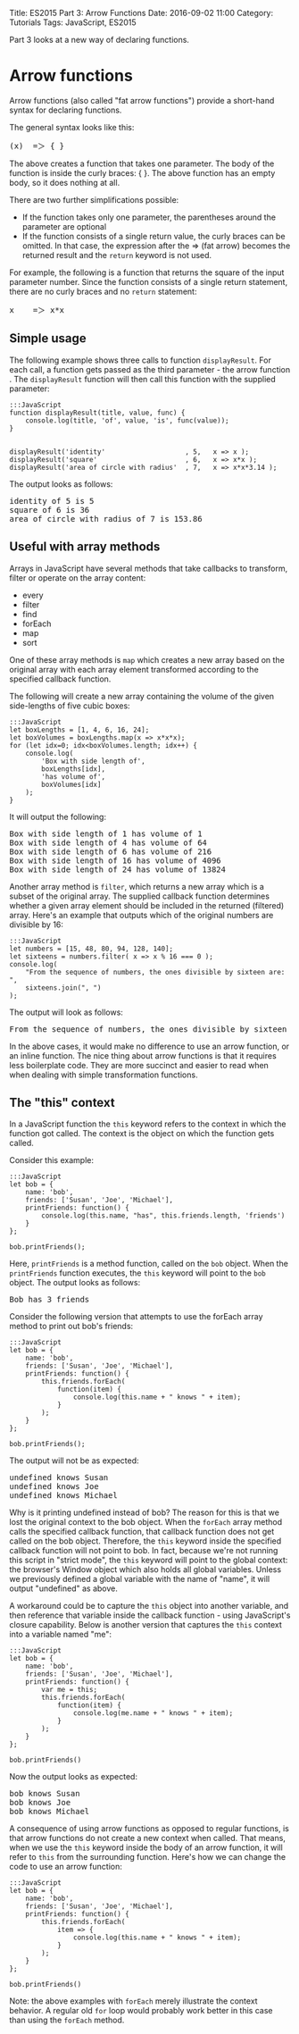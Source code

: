 Title: ES2015 Part 3: Arrow Functions
Date: 2016-09-02 11:00
Category: Tutorials
Tags: JavaScript, ES2015

Part 3 looks at a new way of declaring functions.

# Arrow functions

Arrow functions (also called "fat arrow functions") provide a short-hand syntax for declaring functions.

The general syntax looks like this:

<pre>
(x)  =＞ { }
</pre>

The above creates a function that takes one parameter. The body of the function is inside the curly braces: { }. The above function has an empty body, so it does nothing at all.

There are two further simplifications possible:

* If the function takes only one parameter, the parentheses around the parameter are optional
* If the function consists of a single return value, the curly braces can be omitted. In that case, the expression after the => (fat arrow) becomes the returned result and the `return` keyword is not used.

For example, the following is a function that returns the square of the input parameter number. Since the function consists of a single return statement, there are no curly braces and no `return` statement:

<pre>
x    =＞ x*x
</pre>

## Simple usage

The following example shows three calls to function `displayResult`. For each call, a function gets passed as the third parameter - the arrow function . The `displayResult` function will then call this function with the supplied parameter:

    :::JavaScript
    function displayResult(title, value, func) {
        console.log(title, 'of', value, 'is', func(value));
    }


    displayResult('identity'                    , 5,   x => x );
    displayResult('square'                      , 6,   x => x*x );
    displayResult('area of circle with radius'  , 7,   x => x*x*3.14 );

The output looks as follows:

<pre>
identity of 5 is 5
square of 6 is 36
area of circle with radius of 7 is 153.86
</pre>

## Useful with array methods

Arrays in JavaScript have several methods that take callbacks to transform, filter or operate on the array content:

* every
* filter
* find
* forEach
* map
* sort

One of these array methods is `map` which creates a new array based on the original array with each array element transformed according to the specified callback function.

The following will create a new array containing the volume of the given side-lengths of five cubic boxes:

    :::JavaScript
    let boxLengths = [1, 4, 6, 16, 24];
    let boxVolumes = boxLengths.map(x => x*x*x);
    for (let idx=0; idx<boxVolumes.length; idx++) {
        console.log(
            'Box with side length of',
            boxLengths[idx],
            'has volume of',
            boxVolumes[idx]
        );
    }

It will output the following:
<pre>
Box with side length of 1 has volume of 1
Box with side length of 4 has volume of 64
Box with side length of 6 has volume of 216
Box with side length of 16 has volume of 4096
Box with side length of 24 has volume of 13824
</pre>

Another array method is `filter`, which returns a new array which is a subset of the original array. The supplied callback function determines whether a given array element should be included in the returned (filtered) array. Here's an example that outputs which of the original numbers are divisible by 16:

    :::JavaScript
    let numbers = [15, 48, 80, 94, 128, 140];
    let sixteens = numbers.filter( x => x % 16 === 0 );
    console.log(
        "From the sequence of numbers, the ones divisible by sixteen are: ",
        sixteens.join(", ")
    );

The output will look as follows:

<pre>
From the sequence of numbers, the ones divisible by sixteen are:  48, 80, 128
</pre>

In the above cases, it would make no difference to use an arrow function, or an inline function. The nice thing about arrow functions is that it requires less boilerplate code. They are more succinct and easier to read when when dealing with simple transformation functions.

## The "this" context

In a JavaScript function the `this` keyword refers to the context in which the function got called. The context is the object on which the function gets called.

Consider this example:

    :::JavaScript
    let bob = {
        name: 'bob', 
        friends: ['Susan', 'Joe', 'Michael'], 
        printFriends: function() {
            console.log(this.name, "has", this.friends.length, 'friends')
        }
    };

    bob.printFriends();

Here, `printFriends` is a method function, called on the `bob` object. When the `printFriends` function executes, the `this` keyword will point to the `bob` object. The output looks as follows:
<pre>
Bob has 3 friends
</pre>

Consider the following version that attempts to use the forEach array method to print out bob's friends:

    :::JavaScript
    let bob = {
        name: 'bob', 
        friends: ['Susan', 'Joe', 'Michael'], 
        printFriends: function() {
            this.friends.forEach(
                function(item) { 
                    console.log(this.name + " knows " + item);
                }
            );
        }
    };

    bob.printFriends();

The output will not be as expected:
<pre>
undefined knows Susan
undefined knows Joe
undefined knows Michael
</pre>

Why is it printing undefined instead of bob?
The reason for this is that we lost the original context to the bob object. When the `forEach` array method calls the specified callback function, that callback function does not get called on the bob object. Therefore, the `this` keyword inside the specified callback function will not point to bob. In fact, because we're not running this script in "strict mode", the `this` keyword will point to the global context: the browser's Window object which also holds all global variables. Unless we previously defined a global variable with the name of "name", it will output "undefined" as above.

A workaround could be to capture the `this` object into another variable, and then reference that variable inside the callback function - using JavaScript's closure capability. Below is another version that captures the `this` context into a variable named "me":

    :::JavaScript
    let bob = {
        name: 'bob', 
        friends: ['Susan', 'Joe', 'Michael'], 
        printFriends: function() {
            var me = this;
            this.friends.forEach(
                function(item) { 
                    console.log(me.name + " knows " + item);
                }
            );
        }
    };

    bob.printFriends()

Now the output looks as expected:
<pre>
bob knows Susan
bob knows Joe
bob knows Michael
</pre>

A consequence of using arrow functions as opposed to regular functions, is that arrow functions do not create a new context when called. That means, when we use the `this` keyword inside the body of an arrow function, it will refer to `this` from the surrounding function. Here's how we can change the code to use an arrow function:

    :::JavaScript
    let bob = {
        name: 'bob', 
        friends: ['Susan', 'Joe', 'Michael'], 
        printFriends: function() {
            this.friends.forEach( 
                item => { 
                    console.log(this.name + " knows " + item); 
                }
            );
        }
    };

    bob.printFriends()

Note: the above examples with `forEach` merely illustrate the context behavior. A regular old `for` loop would probably work better in this case than using the `forEach` method.
